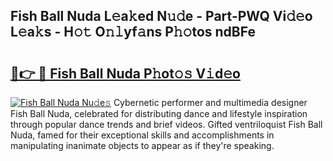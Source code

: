 ## Fish Ball Nuda L𝚎a𝚔ed N𝚞𝚍e - Part-PWQ Vi𝚍𝚎o L𝚎a𝚔s - H𝚘𝚝 O𝚗𝚕yf𝚊ns P𝚑𝚘tos ndBFe

# <h2><a href="http://kf3dlwf.oniu.top/?m=Fish+Ball+Nuda">🔗👉 🔴 Fish Ball Nuda P𝚑ot𝚘𝚜 V𝚒d𝚎o</a></h2>

[![Fish Ball Nuda Nu𝚍e𝚜](https://i.imgur.com/0qMVB7G.gif)](http://kf3dlwf.oniu.top/?m=Fish+Ball+Nuda)
Cybernetic performer and multimedia designer Fish Ball Nuda, celebrated for distributing dance and lifestyle inspiration through popular dance trends and brief videos. Gifted ventriloquist Fish Ball Nuda, famed for their exceptional skills and accomplishments in manipulating inanimate objects to appear as if they're speaking.  
